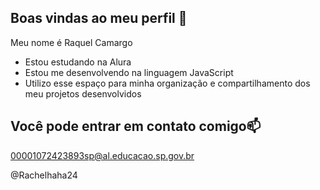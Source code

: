 ## Boas vindas ao meu perfil 🖤

Meu nome é Raquel Camargo

- Estou estudando na Alura
- Estou me desenvolvendo na linguagem JavaScript
- Utilizo esse espaço para minha organização e compartilhamento dos meu projetos desenvolvidos

## Você pode entrar em contato comigo📫

  00001072423893sp@al.educacao.sp.gov.br

  @Rachelhaha24
